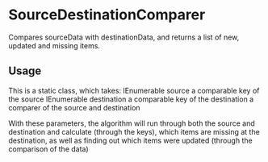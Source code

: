 # SourceDestinationComparer
Compares sourceData with destinationData, and returns a list of new, updated and missing items.

## Usage
This is a static class, which takes: 
IEnumerable source
a comparable key of the source
IEnumerable destination
a comparable key of the destination
a comparer of the source and destination

With these parameters, the algorithm will run through both the source and destination and calculate (through the keys), 
which items are missing at the destination, as well as finding out which items were updated (through the comparison of the data)
